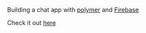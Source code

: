 Building a chat app with [polymer](https://github.com/polymer/polymer) and [Firebase](https://www.firebase.com/)

Check it out [here](https://polychat.firebaseapp.com/)
